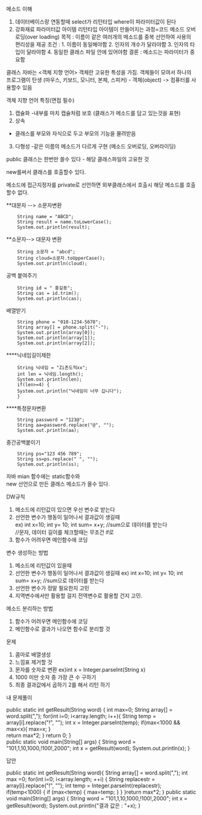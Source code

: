 메소드 이해
1. 데이터베이스랑 연동할때
    select가 리턴타입 where이 파라미터값이 된다
2. 강화재료 파라미터값 아이템 리턴타입
    아이템이 만들어지는 과정=코드
메소드 오버로딩(over loading)
목적 : 이름이 같은 여러개의 메소드를 중복 선언하여 사용의 편리성을 제공
조건 : 1. 이름이 동일해야함
       2. 인자의 개수가 달라야함
       3. 인자의 타입이 달라야함
       4. 동일한 클래스 파일 안에 있어야함
결론 : 메소드는 파라미터가 중요함


클래스
자바는 <객체 지향 언어>
객체란 고유한 특성을 가짐.
객체들이 모여서 하나의 프로그램이 탄생
(마우스, 키보드, 모니터, 본체, 스피커) - 객체(object)
-> 컴퓨터를 사용할수 있음

객체 지향 언어 특징(면접 필수)
1. 캡슐화
-내부를 마치 캡슐처럼 보호 (클래스가 메소드를 담고 있는것을 표현)
2. 상속
- 클래스를 부모와 자식으로 두고 부모의 기능을 물려받음
3. 다형성
-같은 이름의 메소드가 다르게 구현
(메소드 오버로딩, 오버라이딩)

public 클래스는 한번만 쓸수 있다 - 해당 클래스파일의 고유한 것

new를써서 클래스를 호출할수 있다.

메소드에 접근지정자를 private로 선언하면
외부클래스에서 호출시 해당 메소드를 호출할수 없다.

**대문자 --> 소문자변환
		
        String name = "ABCD";
		String result = name.toLowerCase();
		System.out.println(result);

**소문자--> 대문자 변환
		
        String 소문자 = "abcd";
		String cloud=소문자.toUpperCase();
		System.out.println(cloud);

공백 붙여주기
        
        String id = " 홍길동";
		String cas = id.trim();
		System.out.println(cas);

배열받기
        
        String phone = "010-1234-5678";
		String array[] = phone.split("-");
        System.out.println(array[0]);
		System.out.println(array[1]);
		System.out.println(array[2]);

****닉네임길이제한
        
        String 닉네임 = "Zi존도적xx";
		int len = 닉네임.length();
		System.out.println(len);
		if(len>=4) {
		System.out.println("닉네임이 너무 깁니다");
		}

****특정문자변환
        
        String password = "123@";
		String aa=password.replace("@", "");
		System.out.println(aa);

중간공백붙이기
        
        String ps="123 456 789";
		String ss=ps.replace(" ", "");
		System.out.println(ss);

자바 mian 함수에는 static함수와  
new 선언으로 만든 클래스 메소드가 올수 있다.  

DW규칙
1. 메소드에 리턴값이 있으면 우선 변수로 받는다
2. 선언한 변수가 행동이 일어나서 결과값이 생길때  
 ex) int x=10; int y= 10;
 int sum= x+y; //sum으로 데이터를 받는다  
//문자, 데이터 길이를 체크할때는 무조건 if로
3. 함수가 어려우면 메인함수에 코딩

변수 생성하는 방법  
1. 메소드에 리턴값이 있을때
2. 선언한 변수가 행동이 일어나서 결과값이 생길때
ex) int x=10; int y= 10;
 int sum= x+y; //sum으로 데이터를 받는다 
3. 선언한 변수가 정말 필요한지 고민
4. 지역변수에서만 활용할 걸지 전역변수로 활용할 건지 고민.

메소드 분리하는 방법
1. 함수가 어려우면 메인함수에 코딩
2. 메인함수로 결과가 나오면 함수로 분리할 것



문제

1. 콤마로 배열생성
2. 느낌표 제거할 것
3. 문자를 숫자로 변환 ex)int x = Integer.parseInt(String x)
4. 1000 미만 숫자 중 가장 큰 수 구하기
5. 최종 결과값에서 곱하기 2를 해서 리턴 하기

내 문제풀이

public static int getResult(String word) {
		int max=0;
		String array[] = word.split(",");
		for(int i=0; i<array.length; i++){
			String temp = array[i].replace("!", "");
			int x = Integer.parseInt(temp);
			if(max<1000 && max<x){
				max=x;
			}	
			return max*2;
		} 
		return 0;
	}	
	public static void main(String[] args) {
		String word = "101,1,10,1000,!100!,2000";
		int x = getResult(word);
		System.out.println(x);
	}

답안

public static int getResult(String word){
	String array[] = word.split(",");
	int max =0;
	for(int i=0; i<array.length; ++i) {
		String replacestr = array[i].replace("!", "");
		int temp = Integer.parseInt(replacestr);
		if(temp<1000) {
			if (max<temp) {
				max=temp;
			}
		}
		}return max*2;
		}
	public static void main(String[] args) {
		String word = "101,1,10,1000,!100!,2000";
		int x = getResult(word);
		System.out.println("결과 값은 : "+x);
	}